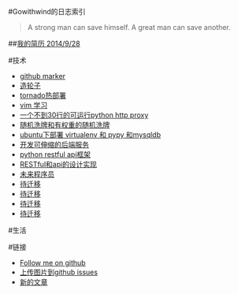 #Gowithwind的日志索引
>A strong man can save himself. A great man can save another. 


##[我的简历 2014/9/28](index.html?resume)


#技术
+ [github marker](index.html?github-marker)
+ [造轮子](index.html?zao-lun-zi)
+ [tornado热部署](index.html?tornado-hot-deploy)
+ [vim 学习](index.html?vim-learn)
+ [一个不到30行的可运行python http proxy](index.html?nano-proxy)
+ [随机洗牌和有权重的随机洗牌](index.html?shuffle)
+ [ubuntu下部署 virtualenv 和 pypy 和mysqldb](index.html?ubuntu-pypy)
+ [开发可伸缩的后端服务](index.html?scale-service)
+ [python restful api框架](index.html?python-restful)
+ [RESTful和api的设计实现](index.html?restful)
+ [未来程序员](index.html?future-coder)
+ [待迁移](index.html?vim-learn)
+ [待迁移](index.html?vim-learn)
+ [待迁移](index.html?vim-learn)
+ [待迁移](index.html?vim-learn)

#生活

#链接

- [Follow me on github](https://github.com/gowithwind)
- [上传图片到github issues](https://github.com/gowithwind/gowithwind.github.io/issues)
- [新的文章](https://github.com/gowithwind/gowithwind.github.io/new/master/blog/posts)

